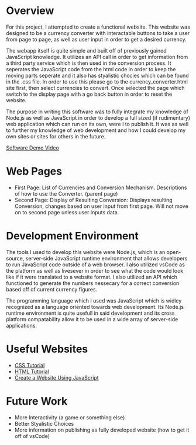 # Overview

For this project, I attempted to create a functional website. This website was designed to be a currency converter with interactable buttons to take a user from page to page, as well as user input in order to get a desired currency.

The webapp itself is quite simple and built off of previously gained JavaScript knowledge. It utilizes an API call in order to get information from a third party service which is then used in the conversion process. It seperates the JavaScript code from the html code in order to keep the moving parts seperate and it also has styalistic chocies which can be found in the .css file. In order to use this please go to the currency_converter.html site first, then select currencies to convert. Once selected the page which switch to the display page with a go back button in order to reset the website. 

The purpose in writing this software was to fully integrate my knowledge of Node.js as well as JavaScript in order to develop a full sized (if rudimentary) web application which can run on its own, were I to publish it. It was as well to further my knowledge of web development and how I could develop my own sites or sites for others in the future. 

[Software Demo Video](http://youtube.link.goes.here)

# Web Pages

- First Page: List of Currencies and Conversion Mechanism. Descriptions of how to use the Converter. (parent page)
- Second Page: Display of Resulting Conversion: Displays resulting Conversion, changes based on user input from first page. Will not move on to second page unless user inputs data.

# Development Environment

The tools I used to develop this website were Node.js, which is an open-source, server-side JavaScript runtime environment that allows developers to run JavaScript code outside of a web browser. I also utilized vsCode as the platform as well as livesever in order to see what the code would look like if it were translated to a website format. I also utilized an API which functioned to generate the numbers nessecary for a correct conversion based off of current currency figures.

The programming language which I used was JavaScript which is widley recognized as a language oriented towards web development. Its Node.js runtime environment is quite usefull in said development and its cross platform compatability allow it to be used in a wide array of server-side applications.

# Useful Websites

* [CSS Tutorial](https://www.w3schools.com/css/default.asp)
* [HTML Tutorial](https://www.w3schools.com/html/)
* [Create a Website Using JavaScript](https://www.youtube.com/watch?v=XnJ4K7nm_5A)

# Future Work

* More Interactivity (a game or something else)
* Better Styalistic Choices
* More information on publishing as fully developed website (how to get it off of vsCode)